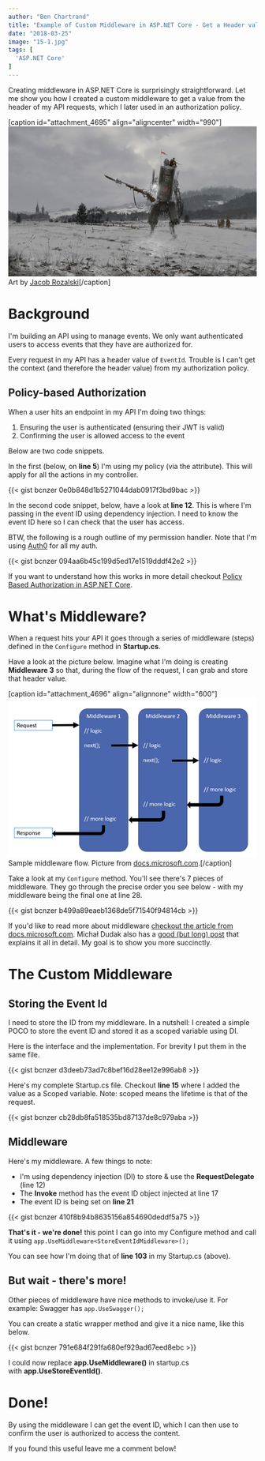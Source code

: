 ```yaml
---
author: "Ben Chartrand"
title: "Example of Custom Middleware in ASP.NET Core - Get a Header value for an Authorization Policy"
date: "2018-03-25"
image: "15-1.jpg"
tags: [
  'ASP.NET Core'
]
---
```


Creating middleware in ASP.NET Core is surprisingly straightforward. Let me show you how I created a custom middleware to get a value from the header of my API requests, which I later used in an authorization policy.

\[caption id="attachment\_4695" align="aligncenter" width="990"\][![15-1](images/15-1.jpg)](https://liftcodeplay.files.wordpress.com/2018/03/15-1.jpg) Art by [Jacob Rozalski](https://jakubrozalski.artstation.com/projects)\[/caption\]

# Background

I'm building an API using to manage events. We only want authenticated users to access events that they have are authorized for.

Every request in my API has a header value of `EventId`. Trouble is I can't get the context (and therefore the header value) from my authorization policy.

## Policy-based Authorization

When a user hits an endpoint in my API I'm doing two things:

1. Ensuring the user is authenticated (ensuring their JWT is valid)
2. Confirming the user is allowed access to the event

Below are two code snippets.

In the first (below, on **line 5**) I'm using my policy (via the attribute). This will apply for all the actions in my controller.

{{< gist bcnzer 0e0b848d1b5271044dab0917f3bd9bac >}}

In the second code snippet, below, have a look at **line 12**. This is where I'm passing in the event ID using dependency injection. I need to know the event ID here so I can check that the user has access.

BTW, the following is a rough outline of my permission handler. Note that I'm using [Auth0](https://auth0.com/) for all my auth.

{{< gist bcnzer 094aa6b45c199d5ed17e1519dddf42e2 >}}

If you want to understand how this works in more detail checkout [Policy Based Authorization in ASP.NET Core](https://docs.microsoft.com/en-us/aspnet/core/security/authorization/policies).

# What's Middleware?

When a request hits your API it goes through a series of middleware (steps) defined in the `Configure` method in **Startup.cs**.

Have a look at the picture below. Imagine what I'm doing is creating  **Middleware 3** so that, during the flow of the request, I can grab and store that header value.

\[caption id="attachment\_4696" align="alignnone" width="600"\]![request-delegate-pipeline.png](images/request-delegate-pipeline.png) Sample middleware flow. Picture from [docs.microsoft.com](https://docs.microsoft.com/en-us/aspnet/core/fundamentals/middleware/index?tabs=aspnetcore2x).\[/caption\]

Take a look at my `Configure` method. You'll see there's 7 pieces of middleware. They go through the precise order you see below - with my middleware being the final one at line 28.

{{< gist bcnzer b499a89eaeb1368de5f71540f94814cb >}}

If you'd like to read more about middleware [checkout the article from docs.microsoft.com](https://docs.microsoft.com/en-us/aspnet/core/fundamentals/middleware/?tabs=aspnetcore2x). Michał Dudak also has a [good (but long) post](https://blog.dudak.me/2014/custom-middleware-with-dependency-injection-in-asp-net-core/) that explains it all in detail. My goal is to show you more succinctly.

# The Custom Middleware

## Storing the Event Id

I need to store the ID from my middleware. In a nutshell: I created a simple POCO to store the event ID and stored it as a scoped variable using DI.

Here is the interface and the implementation. For brevity I put them in the same file.

{{< gist bcnzer d3deeb73ad7c8bef16d28ee12e996ab8 >}}

Here's my complete Startup.cs file. Checkout **line 15** where I added the value as a Scoped variable. Note: scoped means the lifetime is that of the request.

{{< gist bcnzer cb28db8fa518535bd87137de8c979aba >}}

## Middleware

Here's my middleware. A few things to note:

- I'm using dependency injection (DI) to store & use the **RequestDelegate** (line 12)
- The **Invoke** method has the event ID object injected at line 17
- The event ID is being set on **line 21**

{{< gist bcnzer 410f8b94b8635156a854690deddf5a75 >}}

**That's it - we're done!** this point I can go into my Configure method and call it using `app.UseMiddleware<StoreEventIdMiddleware>();`

You can see how I'm doing that of **line 103** in my Startup.cs (above).

## But wait - there's more!

Other pieces of middleware have nice methods to invoke/use it. For example: Swagger has `app.UseSwagger();`

You can create a static wrapper method and give it a nice name, like this below.

{{< gist bcnzer 791e684f291fa680ef929ad67eed8ebc >}}

I could now replace **app.UseMiddleware<StoreEventIdMiddleware>()** in startup.cs with **app.UseStoreEventId()**.

# Done!

By using the middleware I can get the event ID, which I can then use to confirm the user is authorized to access the content.

If you found this useful leave me a comment below!
